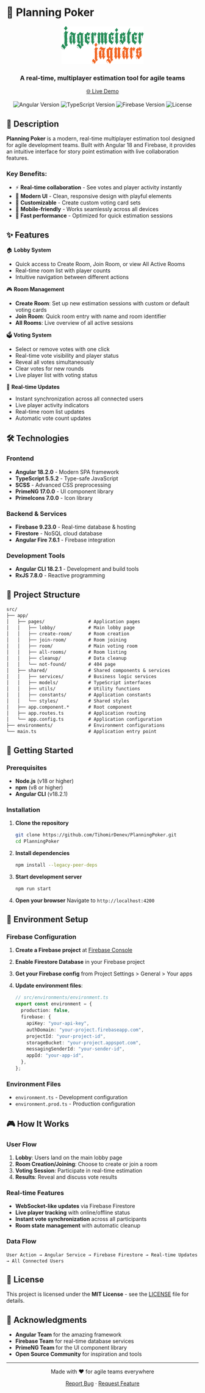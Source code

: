 # 🎯 Planning Poker

<div align="center">
  <img src="public/JJLogo.png" alt="JJ Logo" style="height: 100px;" />
  <br/>
  <h3>A real-time, multiplayer estimation tool for agile teams</h3>
  <a href="https://planning-poker-beta.vercel.app/" target="_blank">🌐 Live Demo</a>
  <br/>
  <br/>
  <img src="https://img.shields.io/badge/Angular-18.2.0-red.svg" alt="Angular Version"/>
  <img src="https://img.shields.io/badge/TypeScript-5.5.2-blue.svg" alt="TypeScript Version"/>
  <img src="https://img.shields.io/badge/Firebase-9.23.0-orange.svg" alt="Firebase Version"/>
  <img src="https://img.shields.io/badge/License-MIT-green.svg" alt="License"/>
</div>

## 📝 Description

**Planning Poker** is a modern, real-time multiplayer estimation tool designed for agile development teams. Built with Angular 18 and Firebase, it provides an intuitive interface for story point estimation with live collaboration features.

### Key Benefits:

- ⚡ **Real-time collaboration** - See votes and player activity instantly
- 🎨 **Modern UI** - Clean, responsive design with playful elements
- 🔧 **Customizable** - Create custom voting card sets
- 📱 **Mobile-friendly** - Works seamlessly across all devices
- 🚀 **Fast performance** - Optimized for quick estimation sessions

## ✨ Features

🏠 **Lobby System**

- Quick access to Create Room, Join Room, or view All Active Rooms
- Real-time room list with player counts
- Intuitive navigation between different actions

🎮 **Room Management**

- **Create Room**: Set up new estimation sessions with custom or default voting cards
- **Join Room**: Quick room entry with name and room identifier
- **All Rooms**: Live overview of all active sessions

🗳️ **Voting System**

- Select or remove votes with one click
- Real-time vote visibility and player status
- Reveal all votes simultaneously
- Clear votes for new rounds
- Live player list with voting status

🔄 **Real-time Updates**

- Instant synchronization across all connected users
- Live player activity indicators
- Real-time room list updates
- Automatic vote count updates

## 🛠️ Technologies

### **Frontend**

- **Angular 18.2.0** - Modern SPA framework
- **TypeScript 5.5.2** - Type-safe JavaScript
- **SCSS** - Advanced CSS preprocessing
- **PrimeNG 17.0.0** - UI component library
- **PrimeIcons 7.0.0** - Icon library

### **Backend & Services**

- **Firebase 9.23.0** - Real-time database & hosting
- **Firestore** - NoSQL cloud database
- **Angular Fire 7.6.1** - Firebase integration

### **Development Tools**

- **Angular CLI 18.2.1** - Development and build tools
- **RxJS 7.8.0** - Reactive programming

## 📁 Project Structure

```
src/
├── app/
│   ├── pages/                # Application pages
│   │   ├── lobby/            # Main lobby page
│   │   ├── create-room/      # Room creation
│   │   ├── join-room/        # Room joining
│   │   ├── room/             # Main voting room
│   │   ├── all-rooms/        # Room listing
│   │   ├── cleanup/          # Data cleanup
│   │   └── not-found/        # 404 page
│   ├── shared/               # Shared components & services
│   │   ├── services/         # Business logic services
│   │   ├── models/           # TypeScript interfaces
│   │   ├── utils/            # Utility functions
│   │   ├── constants/        # Application constants
│   │   └── styles/           # Shared styles
│   ├── app.component.*       # Root component
│   ├── app.routes.ts         # Application routing
│   └── app.config.ts         # Application configuration
├── environments/             # Environment configurations
└── main.ts                   # Application entry point
```

## 🚀 Getting Started

### Prerequisites

- **Node.js** (v18 or higher)
- **npm** (v8 or higher)
- **Angular CLI** (v18.2.1)

### Installation

1. **Clone the repository**

   ```bash
   git clone https://github.com/TihomirDenev/PlanningPoker.git
   cd PlanningPoker
   ```

2. **Install dependencies**

   ```bash
   npm install --legacy-peer-deps
   ```

3. **Start development server**

   ```bash
   npm run start
   ```

4. **Open your browser**
   Navigate to `http://localhost:4200`

## 🔧 Environment Setup

### Firebase Configuration

1. **Create a Firebase project** at [Firebase Console](https://console.firebase.google.com/)

2. **Enable Firestore Database** in your Firebase project

3. **Get your Firebase config** from Project Settings > General > Your apps

4. **Update environment files**:
   ```typescript
   // src/environments/environment.ts
   export const environment = {
     production: false,
     firebase: {
       apiKey: "your-api-key",
       authDomain: "your-project.firebaseapp.com",
       projectId: "your-project-id",
       storageBucket: "your-project.appspot.com",
       messagingSenderId: "your-sender-id",
       appId: "your-app-id",
     },
   };
   ```

### Environment Files

- `environment.ts` - Development configuration
- `environment.prod.ts` - Production configuration

## 🎮 How It Works

### User Flow

1. **Lobby**: Users land on the main lobby page
2. **Room Creation/Joining**: Choose to create or join a room
3. **Voting Session**: Participate in real-time estimation
4. **Results**: Reveal and discuss vote results

### Real-time Features

- **WebSocket-like updates** via Firebase Firestore
- **Live player tracking** with online/offline status
- **Instant vote synchronization** across all participants
- **Room state management** with automatic cleanup

### Data Flow

```
User Action → Angular Service → Firebase Firestore → Real-time Updates → All Connected Users
```

## 📄 License

This project is licensed under the **MIT License** - see the [LICENSE](LICENSE) file for details.

## 🙏 Acknowledgments

- **Angular Team** for the amazing framework
- **Firebase Team** for real-time database services
- **PrimeNG Team** for the UI component library
- **Open Source Community** for inspiration and tools

---

<div align="center">
  <p>Made with ❤️ for agile teams everywhere</p>
  <p>
    <a href="https://github.com/TihomirDenev/PlanningPoker/issues">Report Bug</a>
    ·
    <a href="https://github.com/TihomirDenev/PlanningPoker/issues">Request Feature</a>
  </p>
</div>

